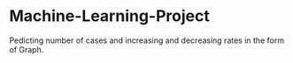 # Machine-Learning-Project
Pedicting number of cases and increasing and decreasing rates in the form of Graph.

